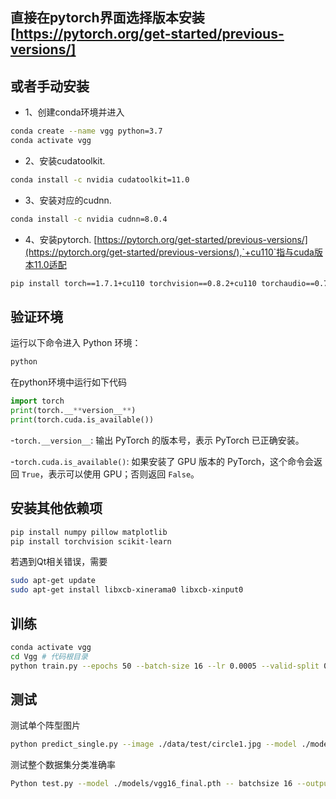 ## 直接在pytorch界面选择版本安装 [https://pytorch.org/get-started/previous-versions/]

## 或者手动安装
- 1、创建conda环境并进入
```bash
conda create --name vgg python=3.7
conda activate vgg
```

- 2、安装cudatoolkit.
```bash
conda install -c nvidia cudatoolkit=11.0
```

- 3、安装对应的cudnn.
```bash
conda install -c nvidia cudnn=8.0.4
```

- 4、安装pytorch. [https://pytorch.org/get-started/previous-versions/](https://pytorch.org/get-started/previous-versions/),`+cu110`指与cuda版本11.0适配
```bash
pip install torch==1.7.1+cu110 torchvision==0.8.2+cu110 torchaudio==0.7.2 -f [https://download.pytorch.org/whl/torch_stable.html](https://download.pytorch.org/whl/torch_stable.html)
```
## 验证环境

运行以下命令进入 Python 环境：
```bash
python
```

在python环境中运行如下代码
```python
import torch
print(torch.__**version__**)
print(torch.cuda.is_available())
```

-`torch.__version__`: 输出 PyTorch 的版本号，表示 PyTorch 已正确安装。

-`torch.cuda.is_available()`: 如果安装了 GPU 版本的 PyTorch，这个命令会返回 `True`，表示可以使用 GPU；否则返回 `False`。

## 安装其他依赖项
```bash
pip install numpy pillow matplotlib
pip install torchvision scikit-learn
```
若遇到Qt相关错误，需要
```bash
sudo apt-get update
sudo apt-get install libxcb-xinerama0 libxcb-xinput0
```

## 训练
```bash
conda activate vgg
cd Vgg # 代码根目录
python train.py --epochs 50 --batch-size 16 --lr 0.0005 --valid-split 0.15 --save-dir ./models 
```

## 测试
测试单个阵型图片
```bash
python predict_single.py --image ./data/test/circle1.jpg --model ./models/vgg16_final.pth
```

测试整个数据集分类准确率
```bash
Python test.py --model ./models/vgg16_final.pth -- batchsize 16 --output ./results
```


